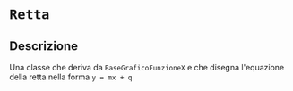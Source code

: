# `Retta`

## Descrizione

Una classe che deriva da `BaseGraficoFunzioneX` e che disegna l'equazione della
retta nella forma `y = mx + q`
